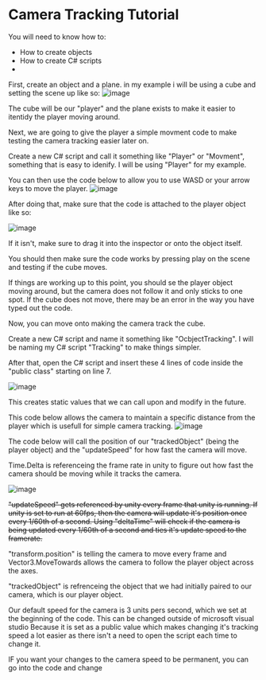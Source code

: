 # Camera Tracking Tutorial

You will need to know how to:
- How to create objects
- How to create C# scripts
- 

First, create an object and a plane. in my example i will be using a cube and setting the scene up like so:
![image](https://github.com/user-attachments/assets/887580cd-fa0a-4704-b1a8-a0f462b2f711)

The cube will be our "player" and the plane exists to make it easier to itentidy the player moving around.

Next, we are going to give the player a simple movment code to make testing the camera tracking easier later on.

Create a new C# script and call it something like "Player" or "Movment", something that is easy to idenify. I will be using "Player" for my example.

You can then use the code below to allow you to use WASD or your arrow keys to move the player.
![image](https://github.com/user-attachments/assets/5f7f13b1-136f-498d-bd6b-1091647f9dea)

After doing that, make sure that the code is attached to the player object like so:

![image](https://github.com/user-attachments/assets/0029c012-76e7-4e21-bc22-8d03a23b01e0)

If it isn't, make sure to drag it into the inspector or onto the object itself.

You should then make sure the code works by pressing play on the scene and testing if the cube moves.

If things are working up to this point, you should se the player object moving around, but the camera does not follow it and only sticks to one spot.
If the cube does not move, there may be an error in the way you have typed out the code.

Now, you can move onto making the camera track the cube.


Create a new C# script and name it something like "OcbjectTracking". I will be naming my C# script "Tracking" to make things simpler.

After that, open the C# script and insert these 4 lines of code inside the "public class" starting on line 7.

![image](https://github.com/user-attachments/assets/2f60f53a-58fe-4dd1-93e5-b8ff809f8729)

This creates static values that we can call upon and modify in the future.

This code below allows the camera to maintain a specific distance from the player which is usefull for simple camera tracking.
![image](https://github.com/user-attachments/assets/df0ca481-57ed-4b90-bfcb-e37216f69ab1)


The code below will call the position of our "trackedObject" (being the player object) and the "updateSpeed" for how fast the camera will move. 

Time.Delta is referenceing the frame rate in unity to figure out how fast the camera should be moving while it tracks the camera.

![image](https://github.com/user-attachments/assets/a97c34cb-32d1-4557-9269-c53885caa305)

~~"updateSpeed" gets referenced by unity every frame that unity is running. If unity is set to run at 60fps, then the camera will update it's position once every 1/60th of a second. Using "deltaTime" will check if the camera is being updated every 1/60th of a second and ties it's update speed to the framerate.~~

"transform.position" is telling the camera to move every frame and Vector3.MoveTowards allows the camera to follow the player object across the axes.

"trackedObject" is refrenceing the object that we had initially paired to our camera, which is our player object.

Our default speed for the camera is 3 units pers second, which we set at the beginning of the code. This can be changed outside of microsoft visual studio
Because it is set as a public value which makes changing it's tracking speed a lot easier as there isn't a need to open the script each time to change it.

IF you want your changes to the camera speed to be permanent, you can go into the code and change 



